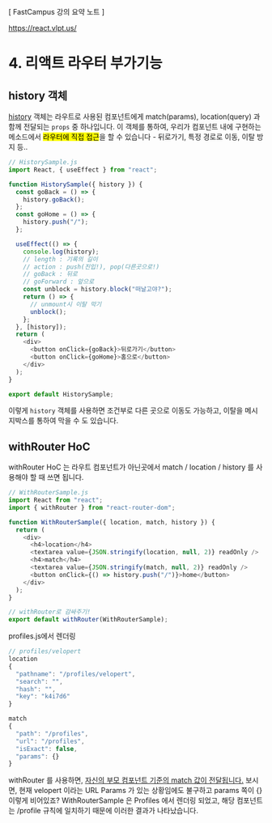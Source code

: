 [ FastCampus 강의 요약 노트 ]

https://react.vlpt.us/

# 4. 리액트 라우터 부가기능

## history 객체

[history](https://reacttraining.com/react-router/web/api/history) 객체는 라우트로 사용된 컴포넌트에게 match(params), location(query) 과 함께 전달되는 `props` 중 하나입니다. 이 객체를 통하여, 우리가 컴포넌트 내에 구현하는 메소드에서 <mark>라우터에 직접 접근</mark>을 할 수 있습니다 - 뒤로가기, 특정 경로로 이동, 이탈 방지 등..

```javascript
// HistorySample.js
import React, { useEffect } from "react";

function HistorySample({ history }) {
  const goBack = () => {
    history.goBack();
  };
  const goHome = () => {
    history.push("/");
  };

  useEffect(() => {
    console.log(history);
    // length : 기록의 길이
    // action : push(진입!), pop(다른곳으로!)
    // goBack : 뒤로
    // goForward : 앞으로
    const unblock = history.block("떠날고야?");
    return () => {
      // unmount시 이탈 막기
      unblock();
    };
  }, [history]);
  return (
    <div>
      <button onClick={goBack}>뒤로가기</button>
      <button onClick={goHome}>홈으로</button>
    </div>
  );
}

export default HistorySample;
```

이렇게 `history` 객체를 사용하면 조건부로 다른 곳으로 이동도 가능하고, 이탈을 메시지박스를 통하여 막을 수 도 있습니다.

## withRouter HoC

withRouter HoC 는 라우트 컴포넌트가 아닌곳에서 match / location / history 를 사용해야 할 때 쓰면 됩니다.

```javascript
// WithRouterSample.js
import React from "react";
import { withRouter } from "react-router-dom";

function WithRouterSample({ location, match, history }) {
  return (
    <div>
      <h4>location</h4>
      <textarea value={JSON.stringify(location, null, 2)} readOnly />
      <h4>match</h4>
      <textarea value={JSON.stringify(match, null, 2)} readOnly />
      <button onClick={() => history.push("/")}>home</button>
    </div>
  );
}

// withRouter로 감싸주기!
export default withRouter(WithRouterSample);
```

profiles.js에서 렌더링

```javascript
// profiles/velopert
location
{
  "pathname": "/profiles/velopert",
  "search": "",
  "hash": "",
  "key": "k4i7d6"
}

match
{
  "path": "/profiles",
  "url": "/profiles",
  "isExact": false,
  "params": {}
}
```

withRouter 를 사용하면, <u>자신의 부모 컴포넌트 기준의 match 값이 전달됩니다.</u> 보시면, 현재 velopert 이라는 URL Params 가 있는 상황임에도 불구하고 params 쪽이 {} 이렇게 비어있죠? WithRouterSample 은 Profiles 에서 렌더링 되었고, 해당 컴포넌트는 /profile 규칙에 일치하기 때문에 이러한 결과가 나타났습니다.
